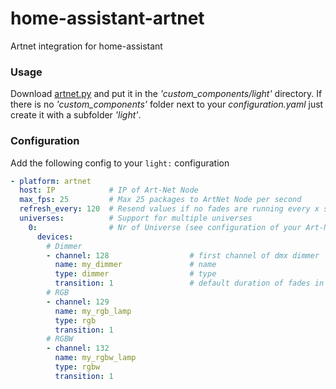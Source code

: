 # home-assistant-artnet
Artnet integration for home-assistant

### Usage
Download [artnet.py](https://github.com/spacemanspiff2007/home-assistant-artnet/blob/master/artnet.py) and put it in the *'custom_components/light'* directory.
If there is no *'custom_components'* folder next to your *configuration.yaml* just create it with a subfolder *'light'*.

### Configuration
Add the following config to your ``` light: ``` configuration

```yaml
- platform: artnet
  host: IP            # IP of Art-Net Node
  max_fps: 25         # Max 25 packages to ArtNet Node per second
  refresh_every: 120  # Resend values if no fades are running every x seconds, 0 disables automatic refresh
  universes:          # Support for multiple universes
    0:                # Nr of Universe (see configuration of your Art-Net Node)
      devices:
        # Dimmer
        - channel: 128                  # first channel of dmx dimmer
          name: my_dimmer               # name
          type: dimmer                  # type
          transition: 1                 # default duration of fades in sec
        # RGB
        - channel: 129
          name: my_rgb_lamp
          type: rgb
          transition: 1
        # RGBW
        - channel: 132
          name: my_rgbw_lamp
          type: rgbw
          transition: 1
```
